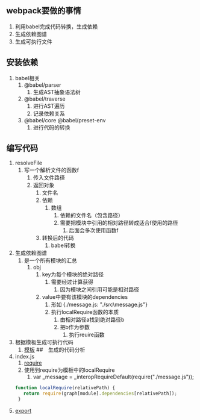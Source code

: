 ## webpack要做的事情
1. 利用babel完成代码转换，生成依赖
2. 生成依赖图谱
3. 生成可执行文件
## 安装依赖
1. babel相关
   1. @babel/parser
      1. 生成AST抽象语法树
   2. @babel/traverse
      1. 进行AST遍历
      2. 记录依赖关系
   3. @babel/core @babel/preset-env
      1. 进行代码的转换
## 编写代码
1. resolveFile
   1. 写一个解析文件的函数f
      1. 传入文件路径
      2. 返回对象
         1. 文件名
         2. 依赖
            1. 数组
               1. 依赖的文件名（包含路径）
               2. 需要把模块中引用的相对路径转成适合f使用的路径
                  1. 后面会多次使用函数f
         3. 转换后的代码
            1. babel转换
2. 生成依赖图谱
   1. 是一个所有模块的汇总
      1. obj
         1. key为每个模块的绝对路径
            1. 需要经过计算获得
               1. 因为模块之间引用可能是相对路径
         2. value中要有该模块的dependencies
            1. 形如 {./message.js: "./src\message.js"}
            2. 执行localRequire函数的本质 
               1. 由相对路径a找到绝对路径b
               2. 把b作为参数
                  1. 执行reuire函数
3. 根据模板生成可执行代码
   1. [模板](./dist.js)
##　生成的代码分析
1. index.js
   1. [require](./dist2.js)
   2. 使用到require为模板中的localRequire
      1. var _message = _interopRequireDefault(require("./message.js"));
   ```js
   function localRequire(relativePath) {
      return require(graph[module].dependencies[relativePath]);
    }
   ``` 
2. [export](./dist3.js)

